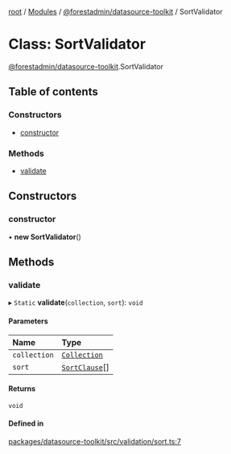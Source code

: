 [root](../README.md) / [Modules](../modules.md) / [@forestadmin/datasource-toolkit](../modules/forestadmin_datasource_toolkit.md) / SortValidator

# Class: SortValidator

[@forestadmin/datasource-toolkit](../modules/forestadmin_datasource_toolkit.md).SortValidator

## Table of contents

### Constructors

- [constructor](forestadmin_datasource_toolkit.SortValidator.md#constructor)

### Methods

- [validate](forestadmin_datasource_toolkit.SortValidator.md#validate)

## Constructors

### constructor

• **new SortValidator**()

## Methods

### validate

▸ `Static` **validate**(`collection`, `sort`): `void`

#### Parameters

| Name | Type |
| :------ | :------ |
| `collection` | [`Collection`](../interfaces/forestadmin_datasource_toolkit.Collection.md) |
| `sort` | [`SortClause`](../modules/forestadmin_datasource_toolkit.md#sortclause)[] |

#### Returns

`void`

#### Defined in

[packages/datasource-toolkit/src/validation/sort.ts:7](https://github.com/ForestAdmin/agent-nodejs/blob/0eb369e/packages/datasource-toolkit/src/validation/sort.ts#L7)
